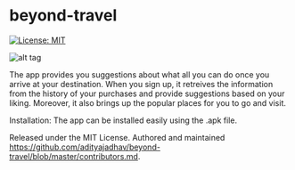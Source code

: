 # beyond-travel
[![License: MIT](https://img.shields.io/github/license/mashape/apistatus.svg)](https://opensource.org/licenses/MIT)

![alt tag](https://github.com/adityajadhav/beyond-travel/blob/master/17016240_1621735124508196_2089717493_o.png)

The app provides you suggestions about what all you can do once you arrive at your destination.
When you sign up, it retreives the information from the history of your purchases and provide suggestions based on your liking. Moreover, it also brings up the popular places for you to go and visit. 


Installation: 
The app can be installed easily using the .apk file.

Released under the MIT License.
Authored and maintained https://github.com/adityajadhav/beyond-travel/blob/master/contributors.md.

